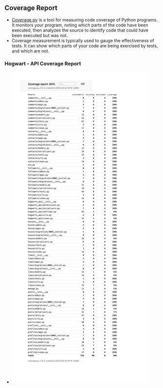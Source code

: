 ## Coverage Report

- [Coverage.py](https://coverage.readthedocs.io/en/7.2.3/) is a tool for measuring code coverage of Python programs. It monitors your program, noting which parts of the code have been executed, then analyzes the source to identify code that could have been executed but was not.
- Coverage measurement is typically used to gauge the effectiveness of tests. It can show which parts of your code are being exercised by tests, and which are not.

### Hogwart - API Coverage Report

   * ![Coverage Report](docs/coverage_report.png)
